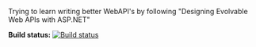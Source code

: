 Trying to learn writing better WebAPI's by following "Designing Evolvable Web APIs with ASP.NET"

**Build status:** [![Build status](https://ci.appveyor.com/api/projects/status/mt8fufs9gn5oda31?svg=true)](https://ci.appveyor.com/project/tpodolak/playground-ed4ef)
